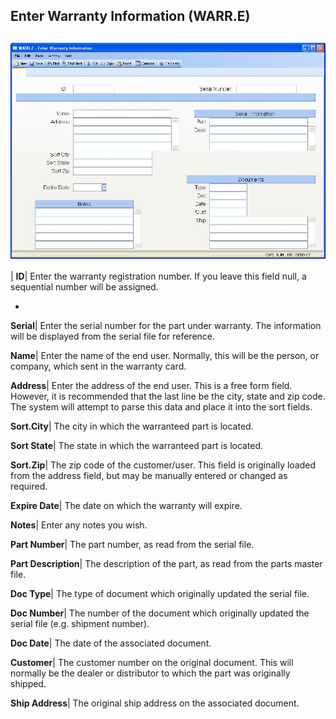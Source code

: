 ## Enter Warranty Information (WARR.E)
<PageHeader />

##

![](./WARR-E-1.jpg)

| **ID**|  Enter the warranty registration number. If you leave this field
null, a sequential number will be assigned.

-  
**Serial**|  Enter the serial number for the part under warranty. The
information will be displayed from the serial file for reference.

**Name**|  Enter the name of the end user. Normally, this will be the person,
or company, which sent in the warranty card.

**Address**|  Enter the address of the end user. This is a free form field.
However, it is recommended that the last line be the city, state and zip code.
The system will attempt to parse this data and place it into the sort fields.

**Sort.City**|  The city in which the warranteed part is located.

**Sort State**|  The state in which the warranteed part is located.

**Sort.Zip**|  The zip code of the customer/user. This field is originally
loaded from the address field, but may be manually entered or changed as
required.

**Expire Date**|  The date on which the warranty will expire.

**Notes**|  Enter any notes you wish.

**Part Number**|  The part number, as read from the serial file.

**Part Description**|  The description of the part, as read from the parts
master file.

**Doc Type**|  The type of document which originally updated the serial file.

**Doc Number**|  The number of the document which originally updated the
serial file (e.g. shipment number).

**Doc Date**|  The date of the associated document.

**Customer**|  The customer number on the original document. This will
normally be the dealer or distributor to which the part was originally
shipped.

**Ship Address**|  The original ship address on the associated document.


<badge text= "Version 8.10.57 " vertical="middle" />

<PageFooter />
